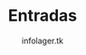 ---
layout: todaslasentradas
title: Entradas
description: "Blog de entradas con temas varios, con la tecnología de Jekyll."
author: infolager.tk
---